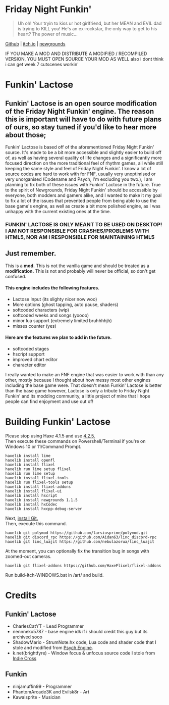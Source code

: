 # Friday Night Funkin'
> Uh oh! Your tryin to kiss ur hot girlfriend, but her MEAN and EVIL dad is trying to KILL you! He's an ex-rockstar, the only way to get to his heart? The power of music...

[Github](https://github.com/FunkinCrew/Funkin) | [itch.io](https://ninja-muffin24.itch.io/funkin) | [newgrounds](https://www.newgrounds.com/portal/view/770371)  

IF YOU MAKE A MOD AND DISTRIBUTE A MODIFIED / RECOMPILED VERSION, YOU MUST OPEN SOURCE YOUR MOD AS WELL
also i dont think i can get week 7 cutscenes workin'

# Funkin' Lactose

## Funkin' Lactose is an open source modification of the Friday Night Funkin' engine. The reason this is important will have to do with future plans of ours, so stay tuned if you'd like to hear more about those;
Funkin' Lactose is based off of the aforementioned Friday Night Funkin' source. It's made to be a bit more accessible and slightly easier to build off of, as well as having several quality of life changes and a significantly more focused direction on the more traditional feel of rhythm games, all while still keeping the same style and feel of Friday Night Funkin'. I know a lot of source codes are hard to work with for FNF, usually very unoptimised or very unorganised (Codename and Psych, I'm excluding you two.), I am planning to fix both of these issues with Funkin' Lactose in the future. True to the spirit of Newgrounds, Friday Night Funkin' should be accessible by everyone, both modders and gamers alike, and I wanted to make it my goal to fix a lot of the issues that prevented people from being able to use the base game's engine, as well as create a bit more polished engine, as I was unhappy with the current existing ones at the time.

### FUNKIN' LACTOSE IS ONLY MEANT TO BE USED ON DESKTOP! I AM NOT RESPONSIBLE FOR CRASHES/PROBLEMS WITH HTML5, NOR AM I RESPONSIBLE FOR MAINTAINING HTML5

## Just remember. 
This is a **mod.** This is not the vanilla game and should be treated as a **modification.** This is not and probably will never be official, so don't get confused.

#### This engine includes the following features.
* Lactose Input (its slighty nicer now woo)
* More options (ghost tapping, auto pause, shaders)
* softcoded characters (wip)
* softcoded weeks and songs (yoooo)
* minor lua support (extremely limited bruhhhhjh)
* misses counter (yes)
#### Here are the features we plan to add in the future.
* softcoded stages
* hscript support
* improved chart editor
* character editor

I really wanted to make an FNF engine that was easier to work with than any other, mostly because I thought about how messy most other engines including the base game were. That doesn't mean Funkin' Lactose is better than the base game however, Lactose is only a tribute to Friday Night Funkin' and its modding community, a little project of mine that I hope people can find enjoyment and use out of!

# Building Funkin' Lactose
Please stop using Haxe 4.1.5 and use [4.2.5.](https://haxe.org/download/4.2.5)  
Then execute these commands on Powershell/Terminal if you're on Windows 10 or 11/Command Prompt.
```
haxelib install lime
haxelib install openfl
haxelib install flixel
haxelib run lime setup flixel
haxelib run lime setup
haxelib install flixel-tools
haxelib run flixel-tools setup
haxelib install flixel-addons
haxelib install flixel-ui
haxelib install hscript
haxelib install newgrounds 1.1.5
haxelib install hxCodec
haxelib install hxcpp-debug-server
```
Next, [install Git.](https://git-scm.com/downloads)  
Then, execute this command.
```
haxelib git polymod https://github.com/larsiusprime/polymod.git
haxelib git discord_rpc https://github.com/Aidan63/linc_discord-rpc
haxelib git linc_luajit https://github.com/nebulazorua/linc_luajit
```
At the moment, you can optionally fix the transition bug in songs with zoomed-out cameras.
```
haxelib git flixel-addons https://github.com/HaxeFlixel/flixel-addons
```
Run build-Itch-WINDOWS.bat in /art/ and build.
# Credits
## Funkin' Lactose
* CharlesCatYT - Lead Programmer
* nennneko5787 - base engine idk if i should credit this guy but its archived sooo
* ShadowMario - StrumNote.hx code, Lua code and shader code that I stole and modified from [Psych Engine](https://github.com/ShadowMario/FNF-PsychEngine).
* k.net(brightfyre) - Window focus & unfocus source code I stole from [Indie Cross](https://github.com/brightfyregit/Indie-Cross-Public)
## Funkin
* ninjamuffin99 - Programmer
* PhantomArcade3K and Evilsk8r - Art
* Kawaisprite - Musician
